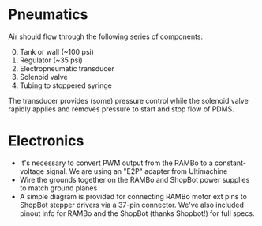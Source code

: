 # Pneumatics

Air should flow through the following series of components:

0. Tank or wall (~100 psi)
1. Regulator (~35 psi)
2. Electropneumatic transducer
3. Solenoid valve
4. Tubing to stoppered syringe

The transducer provides (some) pressure control while the solenoid valve rapidly applies and removes pressure to start and stop flow of PDMS. 

# Electronics

- It's necessary to convert PWM output from the RAMBo to a constant-voltage signal. We are using an "E2P" adapter from Ultimachine
- Wire the grounds together on the RAMBo and ShopBot power supplies to match ground planes
- A simple diagram is provided for connecting RAMBo motor ext pins to ShopBot stepper drivers via a 37-pin connector. We've also included pinout info for RAMBo and the ShopBot (thanks Shopbot!) for full specs.
